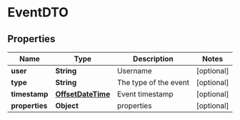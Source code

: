 
# EventDTO

## Properties
Name | Type | Description | Notes
------------ | ------------- | ------------- | -------------
**user** | **String** | Username |  [optional]
**type** | **String** | The type of the event |  [optional]
**timestamp** | [**OffsetDateTime**](OffsetDateTime.md) | Event timestamp |  [optional]
**properties** | **Object** | properties |  [optional]



